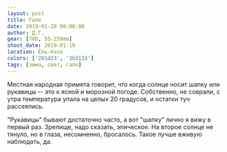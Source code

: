 ```yaml
---
layout: post
title: Гало
date: 2019-01-20 00:00:00
author: Д.Г.
gear: [70D, 55-250mm]
shoot_date: 2019-01-19
location: Ёль-база
colors: ['201d23', '3b3133']
tags: [зима, свет, гало]
---
```

Местная народная примета говорит, что когда солнце носит шапку или рукавицы -- это к ясной и морозной погоде. Собственно, не соврали, с утра температура упала на целых 20 градусов, и остатки туч рассеялись.

"Рукавицы" бывают достаточно часто, а вот "шапку" лично я вижу в первый раз. Зрелище, надо сказать, эпическое. На второе солнце не тянуло, но в глаза, несомненно, бросалось. Такое лучше вживую наблюдать, да.
